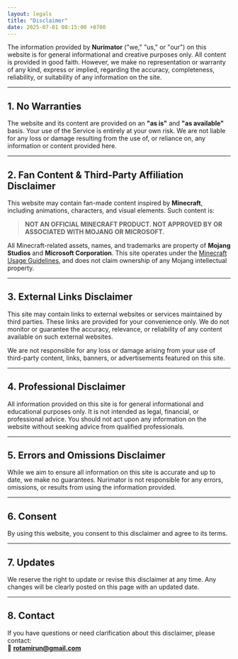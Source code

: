 ```yaml
---
layout: legals
title: "Disclaimer"
date: 2025-07-01 08:15:00 +0700
---
```


The information provided by **Nurimator** ("we," "us," or "our") on this website is for general informational and creative purposes only. All content is provided in good faith. However, we make no representation or warranty of any kind, express or implied, regarding the accuracy, completeness, reliability, or suitability of any information on the site.

---

## 1. No Warranties

The website and its content are provided on an **"as is"** and **"as available"** basis. Your use of the Service is entirely at your own risk. We are not liable for any loss or damage resulting from the use of, or reliance on, any information or content provided here.

---

## 2. Fan Content & Third-Party Affiliation Disclaimer

This website may contain fan-made content inspired by **Minecraft**, including animations, characters, and visual elements. Such content is:

> **NOT AN OFFICIAL MINECRAFT PRODUCT. NOT APPROVED BY OR ASSOCIATED WITH MOJANG OR MICROSOFT.**

All Minecraft-related assets, names, and trademarks are property of **Mojang Studios** and **Microsoft Corporation**. This site operates under the [Minecraft Usage Guidelines](https://www.minecraft.net/en-us/usage-guidelines), and does not claim ownership of any Mojang intellectual property.

---

## 3. External Links Disclaimer

This site may contain links to external websites or services maintained by third parties. These links are provided for your convenience only. We do not monitor or guarantee the accuracy, relevance, or reliability of any content available on such external websites.

We are not responsible for any loss or damage arising from your use of third-party content, links, banners, or advertisements featured on this site.

---

## 4. Professional Disclaimer

All information provided on this site is for general informational and educational purposes only. It is not intended as legal, financial, or professional advice. You should not act upon any information on the website without seeking advice from qualified professionals.

---

## 5. Errors and Omissions Disclaimer

While we aim to ensure all information on this site is accurate and up to date, we make no guarantees. Nurimator is not responsible for any errors, omissions, or results from using the information provided.

---

## 6. Consent

By using this website, you consent to this disclaimer and agree to its terms.

---

## 7. Updates

We reserve the right to update or revise this disclaimer at any time. Any changes will be clearly posted on this page with an updated date.

---

## 8. Contact

If you have questions or need clarification about this disclaimer, please contact:  
📧 **rotamirun@gmail.com**
